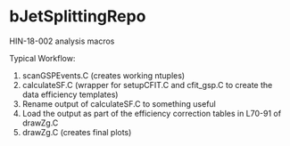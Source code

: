 # bJetSplittingRepo
HIN-18-002 analysis macros

Typical Workflow:
1) scanGSPEvents.C (creates working ntuples)
2) calculateSF.C (wrapper for setupCFIT.C and cfit_gsp.C to create the data efficiency templates)
3) Rename output of calculateSF.C to something useful
4) Load the output as part of the efficiency correction tables in L70-91 of drawZg.C
5) drawZg.C (creates final plots)
